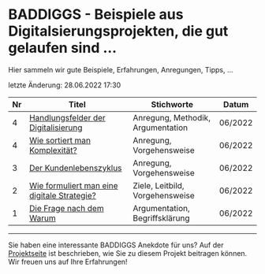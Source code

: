# BADDIGGS - Beispiele aus Digitalsierungsprojekten, die gut gelaufen sind ...

Hier sammeln wir gute Beispiele, Erfahrungen, Anregungen, Tipps, ...

letzte Änderung: 28.06.2022 17:30

| Nr   | Titel                                                                                   | Stichworte                           | Datum           |
|------| --------------------------------------------------------------------------------------- |--------------------------------------|-----------------|
|    4 | [Handlungsfelder der Digitalisierung](baddiggs/5_handlungsfelder.md)                    | Anregung, Methodik, Argumentation    | 06/2022         |
|    4 | [Wie sortiert man Komplexität?](baddiggs/4_komplexitaet_sortieren.md)                   | Anregung, Vorgehensweise             | 06/2022         |
|    3 | [Der Kundenlebenszyklus](baddiggs/3_klz.md)                                             | Anregung, Vorgehensweise             | 06/2022         |
|    2 | [Wie formuliert man eine digitale Strategie?](baddiggs/2_digitale_strategie.md)         | Ziele, Leitbild, Vorgehensweise      | 06/2022         |
|    1 | [Die Frage nach dem Warum](baddiggs/1_warum.md)                                         | Argumentation, Begriffsklärung       | 06/2022         |


---

Sie haben eine interessante BADDIGGS Anekdote für uns? Auf der [Projektseite](https://sapstammtisch.github.io/gusbad) ist beschrieben, wie Sie zu diesem Projekt beitragen können. Wir freuen uns auf Ihre Erfahrungen!  

